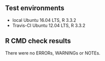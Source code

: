 ## Test environments
* local Ubuntu 16.04 LTS, R 3.3.2
* Travis-CI Ubuntu 12.04 LTS, R 3.3.2

## R CMD check results
There were no ERRORs, WARNINGs or NOTEs.
 